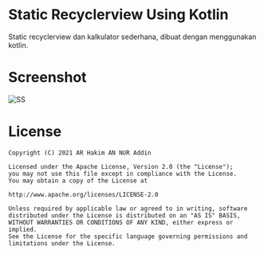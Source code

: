 # Static Recyclerview Using Kotlin
Static recyclerview dan kalkulator sederhana, dibuat dengan menggunakan kotlin.

# Screenshot
![SS](https://user-images.githubusercontent.com/79903756/145976478-62961c63-96a1-462d-812b-4033987697c9.png)


# License
```
Copyright (C) 2021 AR Hakim AN NUR Addin

Licensed under the Apache License, Version 2.0 (the "License");
you may not use this file except in compliance with the License.
You may obtain a copy of the License at

http://www.apache.org/licenses/LICENSE-2.0

Unless required by applicable law or agreed to in writing, software
distributed under the License is distributed on an "AS IS" BASIS,
WITHOUT WARRANTIES OR CONDITIONS OF ANY KIND, either express or implied.
See the License for the specific language governing permissions and
limitations under the License.
```
